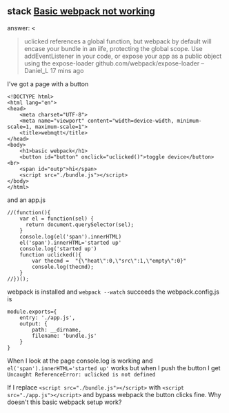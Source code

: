 ## stack <a href="http://stackoverflow.com/questions/35781579/basic-webpack-not-working-for-button-click-function-uncaught-reference-error">Basic webpack not working</a>
answer:
<<blockquote cite="http://stackoverflow.com/questions/35781579/basic-webpack-not-working-for-button-click-function-uncaught-reference-error">
    <p>uclicked references a global function, but webpack by default will encase your bundle in an iife, protecting the global scope. Use addEventListener in your code, or expose your app as a public object using the expose-loader github.com/webpack/expose-loader – Daniel_L 17 mins ago </p>
</blockquote>

I've got a page with a button

    <!DOCTYPE html>
    <html lang="en">
    <head>
        <meta charset="UTF-8">
        <meta name="viewport" content="width=device-width, minimum-scale=1, maximum-scale=1">   
        <title>webmqtt</title>
    </head>
    <body>
        <h1>basic webpack</h1>
        <button id="button" onclick="uclicked()">toggle device</button><br>
        <span id="outp">hi</span>
        <script src="./bundle.js"></script>     
    </body>
    </html>

and an app.js

    //(function(){
        var el = function(sel) {
          return document.querySelector(sel);
        }
        console.log(el('span').innerHTML)
        el('span').innerHTML='started up'
        console.log('started up')
        function uclicked(){
            var thecmd =  "{\"heat\":0,\"src\":1,\"empty\":0}"
            console.log(thecmd);
        }
    //})();

webpack is installed and `webpack --watch` succeeds the webpack.config.js is

    module.exports={
        entry: './app.js',
        output: {
            path: __dirname,
            filename: 'bundle.js'
        }
    }

When I look at the page console.log is working and `el('span').innerHTML='started up'` works but when I push the button I get `Uncaught ReferenceError: uclicked is not defined` 

If I replace `<script src="./bundle.js"></script>` with `<script src="./app.js"></script>` and bypass webpack the button clicks fine. Why doesn't this basic webpack setup work?